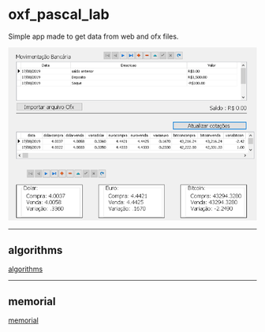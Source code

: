 # oxf_pascal_lab
Simple app made to get data from web and ofx files.

<img src="/images/overview.png">

<hr />

## algorithms

[algorithms](/algorithms.md)

<hr />

## memorial
[memorial](/memorial.md)
